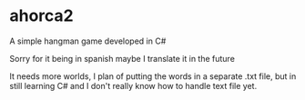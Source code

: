 # ahorca2
A simple hangman game developed in C#

Sorry for it being in spanish maybe I translate it in the future

It needs more worlds, I plan of putting the words in a separate .txt file, but in still learning C#  and I don't really know how to handle text file yet.
